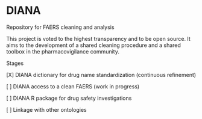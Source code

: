 # DIANA
Repository for FAERS cleaning and analysis

This project is voted to the highest transparency and to be open source.
It aims to the development of a shared cleaning procedure
and a shared toolbox in the pharmacovigilance community.

Stages

[X] DIANA dictionary for drug name standardization (continuous refinement)

[ ] DIANA access to a clean FAERS (work in progress)

[ ] DIANA R package for drug safety investigations

[ ] Linkage with other ontologies
